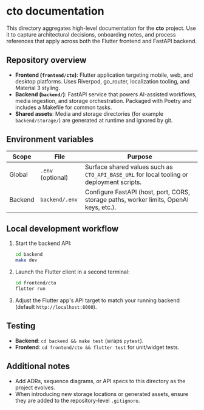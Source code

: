 # cto documentation

This directory aggregates high-level documentation for the **cto** project. Use it to capture architectural decisions, onboarding notes, and process references that apply across both the Flutter frontend and FastAPI backend.

## Repository overview

- **Frontend (`frontend/cto`)**: Flutter application targeting mobile, web, and desktop platforms. Uses Riverpod, go_router, localization tooling, and Material 3 styling.
- **Backend (`backend/`)**: FastAPI service that powers AI-assisted workflows, media ingestion, and storage orchestration. Packaged with Poetry and includes a Makefile for common tasks.
- **Shared assets**: Media and storage directories (for example `backend/storage/`) are generated at runtime and ignored by git.

## Environment variables

| Scope | File | Purpose |
|-------|------|---------|
| Global | `.env` (optional) | Surface shared values such as `CTO_API_BASE_URL` for local tooling or deployment scripts. |
| Backend | `backend/.env` | Configure FastAPI (host, port, CORS, storage paths, worker limits, OpenAI keys, etc.). |

## Local development workflow

1. Start the backend API:
   ```bash
   cd backend
   make dev
   ```
2. Launch the Flutter client in a second terminal:
   ```bash
   cd frontend/cto
   flutter run
   ```
3. Adjust the Flutter app's API target to match your running backend (default `http://localhost:8000`).

## Testing

- **Backend**: `cd backend && make test` (wraps `pytest`).
- **Frontend**: `cd frontend/cto && flutter test` for unit/widget tests.

## Additional notes

- Add ADRs, sequence diagrams, or API specs to this directory as the project evolves.
- When introducing new storage locations or generated assets, ensure they are added to the repository-level `.gitignore`.
